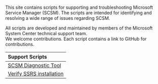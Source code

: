 This site contains scripts for supporting and troubleshooting Microsoft Service Manager (SCSM). The scripts are intended for identifying and resolving a wide range of issues regarding SCSM. 

All scripts are developed and maintained by members of the Microsoft System Center technical support team.</br>
We welcome contributions. Each script contains a link to GitHub for contributions.

| Support Scripts |   
| :------------------------ | 
| [SCSM Diagnostic Tool](SCSM-Diagnostic-Tool) |
| [Verify SSRS installation](Verify_SSRS_for_SCSM)  | 

<!-- | [Correct Fact Problems](CorrectFactProblems)  | [CorrectFactProblemsV7.3.sql](https://github.com/microsoft/CSS-SystemCenter-ServiceManager/releases/latest/download/CorrectFactProblemsV7.3.sql) |  -->

